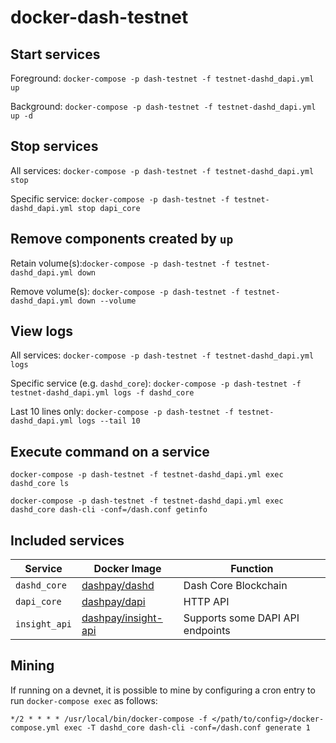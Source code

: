 # docker-dash-testnet

## Start services

Foreground: `docker-compose -p dash-testnet -f testnet-dashd_dapi.yml up`

Background: `docker-compose -p dash-testnet -f testnet-dashd_dapi.yml up -d`

## Stop services

All services: `docker-compose -p dash-testnet -f testnet-dashd_dapi.yml stop`

Specific service: `docker-compose -p dash-testnet -f testnet-dashd_dapi.yml stop dapi_core`

## Remove components created by `up`

Retain volume(s):`docker-compose -p dash-testnet -f testnet-dashd_dapi.yml down`

Remove volume(s): `docker-compose -p dash-testnet -f testnet-dashd_dapi.yml down --volume`

## View logs

All services: `docker-compose -p dash-testnet -f testnet-dashd_dapi.yml logs`

Specific service (e.g. `dashd_core`): `docker-compose -p dash-testnet -f testnet-dashd_dapi.yml logs -f dashd_core`

Last 10 lines only: `docker-compose -p dash-testnet -f testnet-dashd_dapi.yml logs --tail 10`

## Execute command on a service

`docker-compose -p dash-testnet -f testnet-dashd_dapi.yml exec dashd_core ls`

`docker-compose -p dash-testnet -f testnet-dashd_dapi.yml exec dashd_core dash-cli -conf=/dash.conf getinfo`

## Included services

| Service | Docker Image | Function |
| --- | --- | --- |
`dashd_core` | [dashpay/dashd](https://hub.docker.com/r/dashpay/dashd) | Dash Core Blockchain |
`dapi_core`  | [dashpay/dapi](https://hub.docker.com/r/dashpay/dapi) | HTTP API |
`insight_api` | [dashpay/insight-api](https://hub.docker.com/r/dashpay/insight-api) | Supports some DAPI API endpoints |

## Mining

If running on a devnet, it is possible to mine by configuring a cron entry to
run `docker-compose exec` as follows:

`*/2 * * * * /usr/local/bin/docker-compose -f </path/to/config>/docker-compose.yml exec -T dashd_core dash-cli -conf=/dash.conf generate 1`
